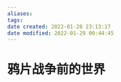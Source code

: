 ```yaml
---
aliases: 
tags: 
date created: 2022-01-28 23:13:17
date modified: 2022-01-29 00:44:45
---
```


# 鸦片战争前的世界
